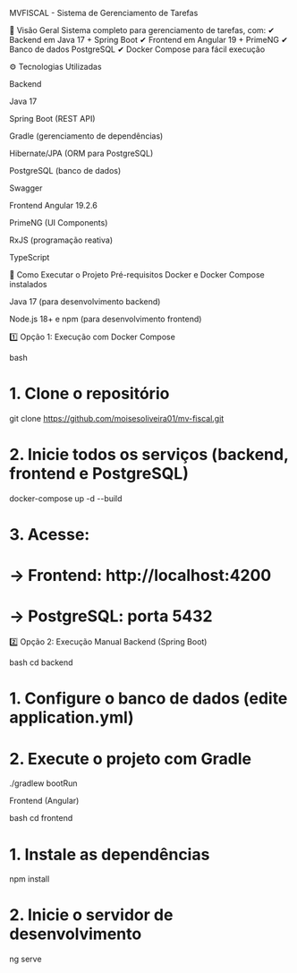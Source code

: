 MVFISCAL - Sistema de Gerenciamento de Tarefas

📌 Visão Geral
Sistema completo para gerenciamento de tarefas, com:
✔ Backend em Java 17 + Spring Boot
✔ Frontend em Angular 19 + PrimeNG
✔ Banco de dados PostgreSQL
✔ Docker Compose para fácil execução

⚙ Tecnologias Utilizadas

Backend

Java 17

Spring Boot (REST API)

Gradle (gerenciamento de dependências)

Hibernate/JPA (ORM para PostgreSQL)

PostgreSQL (banco de dados)

Swagger

Frontend
Angular 19.2.6

PrimeNG (UI Components)

RxJS (programação reativa)

TypeScript

🚀 Como Executar o Projeto
Pré-requisitos
Docker e Docker Compose instalados

Java 17 (para desenvolvimento backend)

Node.js 18+ e npm (para desenvolvimento frontend)

1️⃣ Opção 1: Execução com Docker Compose

bash
# 1. Clone o repositório
git clone https://github.com/moisesoliveira01/mv-fiscal.git

# 2. Inicie todos os serviços (backend, frontend e PostgreSQL)
docker-compose up -d --build

# 3. Acesse:
#    → Frontend: http://localhost:4200
#    → PostgreSQL: porta 5432

2️⃣ Opção 2: Execução Manual
Backend (Spring Boot)

bash
cd backend

# 1. Configure o banco de dados (edite application.yml)
# 2. Execute o projeto com Gradle
./gradlew bootRun

Frontend (Angular)

bash
cd frontend

# 1. Instale as dependências
npm install

# 2. Inicie o servidor de desenvolvimento
ng serve
